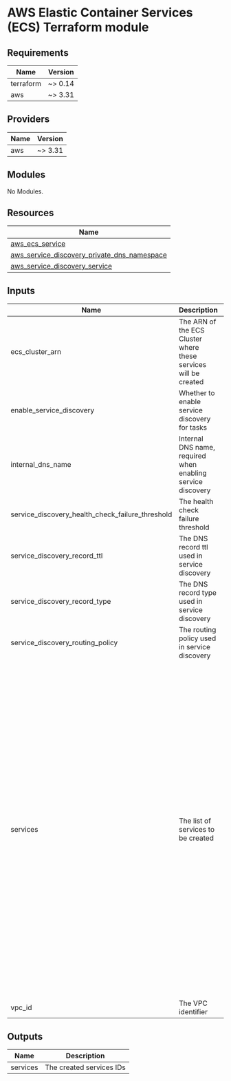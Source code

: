 # AWS Elastic Container Services (ECS) Terraform module

<!-- BEGINNING OF PRE-COMMIT-TERRAFORM DOCS HOOK -->
## Requirements

| Name | Version |
|------|---------|
| terraform | ~> 0.14 |
| aws | ~> 3.31 |

## Providers

| Name | Version |
|------|---------|
| aws | ~> 3.31 |

## Modules

No Modules.

## Resources

| Name |
|------|
| [aws_ecs_service](https://registry.terraform.io/providers/hashicorp/aws/latest/docs/resources/ecs_service) |
| [aws_service_discovery_private_dns_namespace](https://registry.terraform.io/providers/hashicorp/aws/latest/docs/resources/service_discovery_private_dns_namespace) |
| [aws_service_discovery_service](https://registry.terraform.io/providers/hashicorp/aws/latest/docs/resources/service_discovery_service) |

## Inputs

| Name | Description | Type | Default | Required |
|------|-------------|------|---------|:--------:|
| ecs\_cluster\_arn | The ARN of the ECS Cluster where these services will be created | `string` | n/a | yes |
| enable\_service\_discovery | Whether to enable service discovery for tasks | `bool` | n/a | yes |
| internal\_dns\_name | Internal DNS name, required when enabling service discovery | `string` | `""` | no |
| service\_discovery\_health\_check\_failure\_threshold | The health check failure threshold | `number` | `1` | no |
| service\_discovery\_record\_ttl | The DNS record ttl used in service discovery | `number` | `10` | no |
| service\_discovery\_record\_type | The DNS record type used in service discovery | `string` | `"A"` | no |
| service\_discovery\_routing\_policy | The routing policy used in service discovery | `string` | `"MULTIVALUE"` | no |
| services | The list of services to be created | <pre>map(object({<br>    task_definition_arn = string<br>    launch_type         = optional(string)<br><br>    desired_count                      = optional(number)<br>    deployment_minimum_healthy_percent = optional(number)<br>    deployment_maximum_percent         = optional(number)<br><br>    load_balancers = list(object({<br>      elb_name         = optional(string)<br>      target_group_arn = optional(string)<br>      container_name   = string<br>      container_port   = number<br>    }))<br><br>    capacity_provider_strategy = optional(object({<br>      base              = optional(number)<br>      capacity_provider = string<br>      weight            = optional(number)<br>    }))<br><br>    deployment_circuit_breaker = optional(object({<br>      enable   = bool<br>      rollback = bool<br>    }))<br><br>    deployment_controller = optional(object({<br>      type = optional(string)<br>    }))<br><br>    network_configuration = optional(object({<br>      subnets          = list(string)<br>      security_groups  = list(string)<br>      assign_public_ip = optional(bool)<br>    }))<br>  }))</pre> | n/a | yes |
| vpc\_id | The VPC identifier | `string` | n/a | yes |

## Outputs

| Name | Description |
|------|-------------|
| services | The created services IDs |
<!-- END OF PRE-COMMIT-TERRAFORM DOCS HOOK -->

